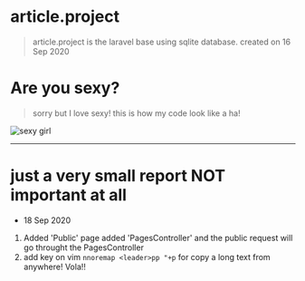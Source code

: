 # article.project


> article.project is the laravel base using sqlite database.
> created on 16 Sep 2020






#   Are you sexy?

>   sorry but I love sexy!
>   this is how my code look like a ha!   


[sexy_girl]:https://encrypted-tbn0.gstatic.com/images?q=tbn%3AANd9GcQ2v_MVwJg7QBbWU5BmZxaoxkjhgocizqczEA&usqp=CAU
![sexy girl][sexy_girl]



---

#   just a very small report NOT important at all



-   18 Sep 2020
1.  Added 'Public' page added 'PagesController' and the public request will go throught the PagesController
2.  add key on vim `nnoremap <leader>pp "+p` for copy a long text from anywhere! Vola!! 



